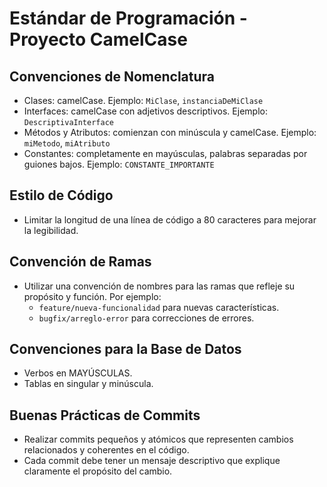 # Estándar de Programación - Proyecto CamelCase

## Convenciones de Nomenclatura

- Clases: camelCase. Ejemplo: `MiClase`, `instanciaDeMiClase`
- Interfaces: camelCase con adjetivos descriptivos. Ejemplo: `DescriptivaInterface`
- Métodos y Atributos: comienzan con minúscula y camelCase. Ejemplo: `miMetodo`, `miAtributo`
- Constantes: completamente en mayúsculas, palabras separadas por guiones bajos. Ejemplo: `CONSTANTE_IMPORTANTE`

## Estilo de Código

- Limitar la longitud de una línea de código a 80 caracteres para mejorar la legibilidad.

## Convención de Ramas

- Utilizar una convención de nombres para las ramas que refleje su propósito y función.
  Por ejemplo:
  - `feature/nueva-funcionalidad` para nuevas características.
  - `bugfix/arreglo-error` para correcciones de errores.

## Convenciones para la Base de Datos

- Verbos en MAYÚSCULAS.
- Tablas en singular y minúscula.

## Buenas Prácticas de Commits

- Realizar commits pequeños y atómicos que representen cambios relacionados y coherentes en el código.
- Cada commit debe tener un mensaje descriptivo que explique claramente el propósito del cambio.

